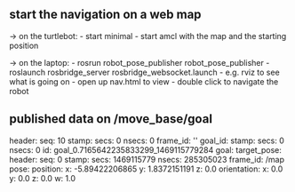 ## start the navigation on a web map
 
-> on the turtlebot:
	- start minimal
	- start amcl with the map and the starting position


-> on the laptop:
	- rosrun robot_pose_publisher robot_pose_publisher
	- roslaunch rosbridge_server rosbridge_websocket.launch
	- e.g. rviz to see what is going on
	- open up nav.html to view
	- double click to navigate the robot


## published data on /move_base/goal

header: 
  seq: 10
  stamp: 
    secs: 0
    nsecs:         0
  frame_id: ''
goal_id: 
  stamp: 
    secs: 0
    nsecs:         0
  id: goal_0.7165642235833299_1469115779284
goal: 
  target_pose: 
    header: 
      seq: 0
      stamp: 
        secs: 1469115779
        nsecs: 285305023
      frame_id: /map
    pose: 
      position: 
        x: -5.89422206865
        y: 1.8372151191
        z: 0.0
      orientation: 
        x: 0.0
        y: 0.0
        z: 0.0
        w: 1.0

